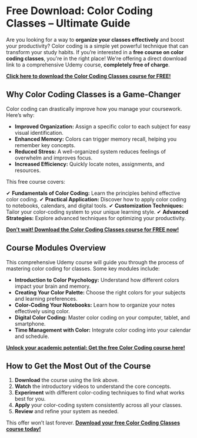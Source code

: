 # Free Download: Color Coding Classes – Ultimate Guide

Are you looking for a way to **organize your classes effectively** and boost your productivity? Color coding is a simple yet powerful technique that can transform your study habits. If you’re interested in a **free course on color coding classes**, you're in the right place! We're offering a direct download link to a comprehensive Udemy course, **completely free of charge**.

[**Click here to download the Color Coding Classes course for FREE!**](https://udemywork.com/color-coding-classes)

## Why Color Coding Classes is a Game-Changer

Color coding can drastically improve how you manage your coursework. Here’s why:

*   **Improved Organization:** Assign a specific color to each subject for easy visual identification.
*   **Enhanced Memory:** Colors can trigger memory recall, helping you remember key concepts.
*   **Reduced Stress:** A well-organized system reduces feelings of overwhelm and improves focus.
*   **Increased Efficiency:** Quickly locate notes, assignments, and resources.

This free course covers:

✔ **Fundamentals of Color Coding:** Learn the principles behind effective color coding.
✔ **Practical Application:** Discover how to apply color coding to notebooks, calendars, and digital tools.
✔ **Customization Techniques:** Tailor your color-coding system to your unique learning style.
✔ **Advanced Strategies:** Explore advanced techniques for optimizing your productivity.

[**Don’t wait! Download the Color Coding Classes course for FREE now!**](https://udemywork.com/color-coding-classes)

## Course Modules Overview

This comprehensive Udemy course will guide you through the process of mastering color coding for classes. Some key modules include:

*   **Introduction to Color Psychology:** Understand how different colors impact your brain and memory.
*   **Creating Your Color Palette:** Choose the right colors for your subjects and learning preferences.
*   **Color-Coding Your Notebooks:** Learn how to organize your notes effectively using color.
*   **Digital Color Coding:** Master color coding on your computer, tablet, and smartphone.
*   **Time Management with Color:** Integrate color coding into your calendar and schedule.

[**Unlock your academic potential: Get the free Color Coding course here!**](https://udemywork.com/color-coding-classes)

## How to Get the Most Out of the Course

1.  **Download** the course using the link above.
2.  **Watch** the introductory videos to understand the core concepts.
3.  **Experiment** with different color-coding techniques to find what works best for you.
4.  **Apply** your color-coding system consistently across all your classes.
5.  **Review** and refine your system as needed.

This offer won’t last forever. **[Download your free Color Coding Classes course today!](https://udemywork.com/color-coding-classes)**
